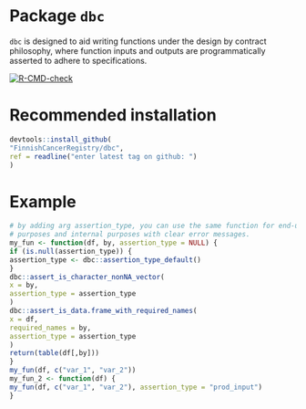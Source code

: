 
<!-- generated by R package codedoc; do not modify! -->

# Package `dbc`


`dbc` is designed to aid writing functions under the design by contract
philosophy, where function inputs and outputs are programmatically
asserted to adhere to specifications.

<!-- badges: start -->
[![R-CMD-check](https://github.com/WetRobot/dbc/actions/workflows/R-CMD-check.yaml/badge.svg)](https://github.com/WetRobot/dbc/actions/workflows/R-CMD-check.yaml)
<!-- badges: end -->

# Recommended installation

```r
devtools::install_github(
"FinnishCancerRegistry/dbc",
ref = readline("enter latest tag on github: ")
)
```

# Example
```r
# by adding arg assertion_type, you can use the same function for end-user
# purposes and internal purposes with clear error messages.
my_fun <- function(df, by, assertion_type = NULL) {
if (is.null(assertion_type)) {
assertion_type <- dbc::assertion_type_default()
}
dbc::assert_is_character_nonNA_vector(
x = by,
assertion_type = assertion_type
)
dbc::assert_is_data.frame_with_required_names(
x = df,
required_names = by,
assertion_type = assertion_type
)
return(table(df[,by]))
}
my_fun(df, c("var_1", "var_2"))
my_fun_2 <- function(df) {
my_fun(df, c("var_1", "var_2"), assertion_type = "prod_input")
}
```




